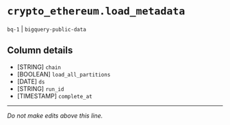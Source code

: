 # `crypto_ethereum.load_metadata`
`bq-1` | `bigquery-public-data`

## Column details
* [STRING]    `chain`
* [BOOLEAN]   `load_all_partitions`
* [DATE]      `ds`
* [STRING]    `run_id`
* [TIMESTAMP] `complete_at`

-------------------------------------------------------------------------------
*Do not make edits above this line.*
